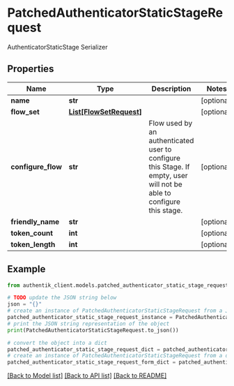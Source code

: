 # PatchedAuthenticatorStaticStageRequest

AuthenticatorStaticStage Serializer

## Properties

Name | Type | Description | Notes
------------ | ------------- | ------------- | -------------
**name** | **str** |  | [optional] 
**flow_set** | [**List[FlowSetRequest]**](FlowSetRequest.md) |  | [optional] 
**configure_flow** | **str** | Flow used by an authenticated user to configure this Stage. If empty, user will not be able to configure this stage. | [optional] 
**friendly_name** | **str** |  | [optional] 
**token_count** | **int** |  | [optional] 
**token_length** | **int** |  | [optional] 

## Example

```python
from authentik_client.models.patched_authenticator_static_stage_request import PatchedAuthenticatorStaticStageRequest

# TODO update the JSON string below
json = "{}"
# create an instance of PatchedAuthenticatorStaticStageRequest from a JSON string
patched_authenticator_static_stage_request_instance = PatchedAuthenticatorStaticStageRequest.from_json(json)
# print the JSON string representation of the object
print(PatchedAuthenticatorStaticStageRequest.to_json())

# convert the object into a dict
patched_authenticator_static_stage_request_dict = patched_authenticator_static_stage_request_instance.to_dict()
# create an instance of PatchedAuthenticatorStaticStageRequest from a dict
patched_authenticator_static_stage_request_form_dict = patched_authenticator_static_stage_request.from_dict(patched_authenticator_static_stage_request_dict)
```
[[Back to Model list]](../README.md#documentation-for-models) [[Back to API list]](../README.md#documentation-for-api-endpoints) [[Back to README]](../README.md)


